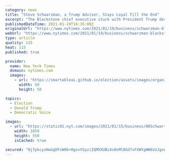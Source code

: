 ```yaml
---
category: news
title: "Steve Schwarzman, a Trump Adviser, Stays Loyal Till the End"
excerpt: "The Blackstone chief executive stuck with President Trump despite the occasional slight, and stopped short of criticizing Mr. Trump even after the Capitol attack."
publishedDateTime: 2021-01-19T16:35:00Z
originalUrl: "https://www.nytimes.com/2021/01/19/business/schwarzman-blackstone-trump.html"
webUrl: "https://www.nytimes.com/2021/01/19/business/schwarzman-blackstone-trump.html"
type: article
quality: 115
heat: 115
published: true

provider:
  name: New York Times
  domain: nytimes.com
  images:
    - url: "https://smartableai.github.io/election/assets/images/organizations/nytimes.com-50x50.jpg"
      width: 50
      height: 50

topics:
  - Election
  - Donald Trump
  - Democratic Voice

images:
  - url: "https://static01.nyt.com/images/2021/01/15/business/00Schwartzman-Trump-01/00Schwartzman-Trump-01-facebookJumbo.jpg"
    width: 1050
    height: 550
    isCached: true

secured: "0j7pkcyxHwGgDFsW0G+OgvvVSyziIQMXXUBi4s0sMl8Gd7vFXWYgWW0sUJgvnMFXQZtfRAit+fDqSatEKkF1Tu2UBxBChrQukDf9EjF6qnwjJTCHg7zBo8oFzYUBXSefmu/FVv26moHsOVzjXHR9+rOnh5c5KCqBDFexg6AqrXpZtnTpynORHXx6bUSaHlFheWrRjWarvUyCDP2GDmQ7q9cxShvu5B++h8LJcoj5JNXLT4O1EAYxnBdiMy0xrqeMVE5gBDf/9JM9x9DK/YBov0eB42ymERlNETSZ3AgVAFrmnPiwZpWgJJofThksMjX/Sgc/LscnAx1wIR9L3x/FKhhFYal8RMRH/g4uI1YdR7s=;TtYkb6A2zNZuFcSdkhyyUg=="
---
```


